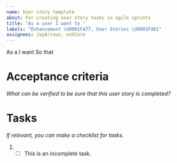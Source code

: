 ```yaml
---
name: User story template
about: For creating user story tasks in agile sprints
title: "As a user I want to "
labels: "Enhancement \U0001F477, User Stories \U0001F4D1"
assignees: JayArrowz, nshCore
---
```


As a <user or stakeholder type>
I want <some software feature>
So that <some business value>

# Acceptance criteria

_What can be verified to be sure that this user story is completed?_

# Tasks

_If relevant, you can make a checklist for tasks._

1. - [ ] This is an incomplete task.
